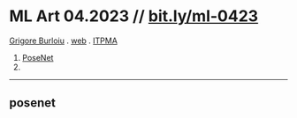 # ML Art 04.2023 // [bit.ly/ml-0423](https://bit.ly/ml-0423)

[Grigore Burloiu](https://cinetic.arts.ro/en/echipa/grigore-burloiu/) . [web](https://rvirmoors.github.io/) . [ITPMA](https://itpma.notion.site/)

1. [PoseNet](#posenet)
2. 

---

## posenet